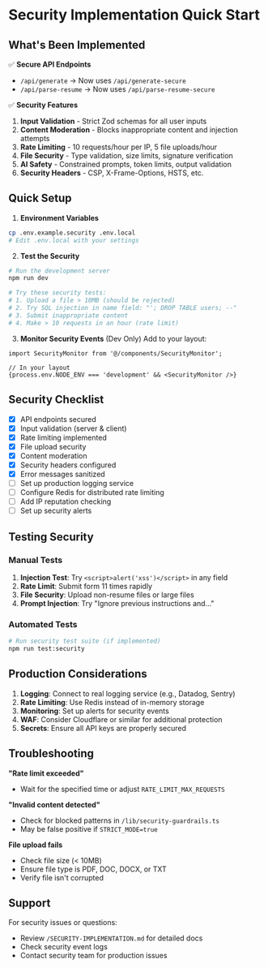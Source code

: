 # Security Implementation Quick Start

## What's Been Implemented

✅ **Secure API Endpoints**
- `/api/generate` → Now uses `/api/generate-secure`
- `/api/parse-resume` → Now uses `/api/parse-resume-secure`

✅ **Security Features**
1. **Input Validation** - Strict Zod schemas for all user inputs
2. **Content Moderation** - Blocks inappropriate content and injection attempts
3. **Rate Limiting** - 10 requests/hour per IP, 5 file uploads/hour
4. **File Security** - Type validation, size limits, signature verification
5. **AI Safety** - Constrained prompts, token limits, output validation
6. **Security Headers** - CSP, X-Frame-Options, HSTS, etc.

## Quick Setup

1. **Environment Variables**
```bash
cp .env.example.security .env.local
# Edit .env.local with your settings
```

2. **Test the Security**
```bash
# Run the development server
npm run dev

# Try these security tests:
# 1. Upload a file > 10MB (should be rejected)
# 2. Try SQL injection in name field: "'; DROP TABLE users; --"
# 3. Submit inappropriate content
# 4. Make > 10 requests in an hour (rate limit)
```

3. **Monitor Security Events** (Dev Only)
Add to your layout:
```tsx
import SecurityMonitor from '@/components/SecurityMonitor';

// In your layout
{process.env.NODE_ENV === 'development' && <SecurityMonitor />}
```

## Security Checklist

- [x] API endpoints secured
- [x] Input validation (server & client)
- [x] Rate limiting implemented
- [x] File upload security
- [x] Content moderation
- [x] Security headers configured
- [x] Error messages sanitized
- [ ] Set up production logging service
- [ ] Configure Redis for distributed rate limiting
- [ ] Add IP reputation checking
- [ ] Set up security alerts

## Testing Security

### Manual Tests
1. **Injection Test**: Try `<script>alert('xss')</script>` in any field
2. **Rate Limit**: Submit form 11 times rapidly
3. **File Security**: Upload non-resume files or large files
4. **Prompt Injection**: Try "Ignore previous instructions and..."

### Automated Tests
```bash
# Run security test suite (if implemented)
npm run test:security
```

## Production Considerations

1. **Logging**: Connect to real logging service (e.g., Datadog, Sentry)
2. **Rate Limiting**: Use Redis instead of in-memory storage
3. **Monitoring**: Set up alerts for security events
4. **WAF**: Consider Cloudflare or similar for additional protection
5. **Secrets**: Ensure all API keys are properly secured

## Troubleshooting

**"Rate limit exceeded"**
- Wait for the specified time or adjust `RATE_LIMIT_MAX_REQUESTS`

**"Invalid content detected"**
- Check for blocked patterns in `/lib/security-guardrails.ts`
- May be false positive if `STRICT_MODE=true`

**File upload fails**
- Check file size (< 10MB)
- Ensure file type is PDF, DOC, DOCX, or TXT
- Verify file isn't corrupted

## Support

For security issues or questions:
- Review `/SECURITY-IMPLEMENTATION.md` for detailed docs
- Check security event logs
- Contact security team for production issues